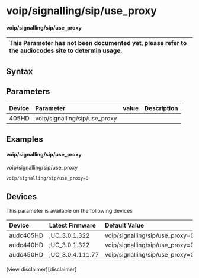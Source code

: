 ﻿---
description: voip/signalling/sip/use_proxy
search: false
---

# voip/signalling/sip/use_proxy

#### voip/signalling/sip/use_proxy


| This Parameter has not been documented yet, please refer to the audiocodes site to determin usage.  | 
| :--- |

## Syntax

## Parameters
|Device|Parameter|value|Description|
|:---|:---|:---|:---|
| 405HD | voip/signalling/sip/use_proxy |  |  |

## Examples
#### voip/signalling/sip/use_proxy

voip/signalling/sip/use_proxy

```
voip/signalling/sip/use_proxy=0
```

## Devices
This parameter is available on the following devices

| Device | Latest Firmware | Default Value |
|:---|:---|:---|
| audc405HD | ;UC_3.0.1.322 | voip/signalling/sip/use_proxy=0 
| audc440HD | ;UC_3.0.1.322 | voip/signalling/sip/use_proxy=0 
| audc450HD | ;UC_3.0.4.111.77 | voip/signalling/sip/use_proxy=0 

(view disclaimer)[disclaimer]
